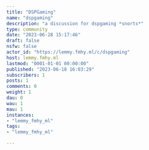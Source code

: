 ```yaml
---
title: "DSPGaming" 
name: "dspgaming"
description: "a discussion for dspgaming *snorts*"
type: community
date: "2023-06-28 15:17:46"
draft: false
nsfw: false
actor_id: "https://lemmy.fmhy.ml/c/dspgaming"
host: lemmy.fmhy.ml
lastmod: "0001-01-01 00:00:00"
published: "2023-06-18 16:03:29"
subscribers: 1
posts: 1
comments: 0
weight: 1
dau: 0
wau: 1
mau: 1
instances:
- "lemmy_fmhy_ml"
tags: 
- "lemmy_fmhy_ml"

---
```


